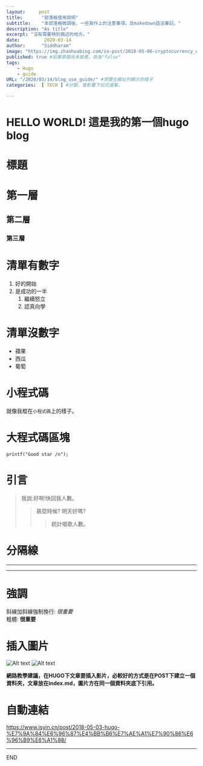 ```yaml
---
layout:     post
title:       "部落格使用說明"
subtitle:    "本部落格微調後，一些寫作上的注意事項，及makedown語法筆記。"
description: "As title"
excerpt: "沒有需要特別摘述的地方。"
date:         2020-03-14
author:      "Siddharam"
image: "https://img.zhaohuabing.com/in-post/2018-05-06-cryptocurrency_week1/bitcoin_header.jpg" #專屬該篇文章的背景圖片
published: true #如果草稿尚未發表，改為"false"
tags:
    - Hugo
    - guide
URL: "/2020/03/14/blog_use_guide/" #想要在網址列顯示的樣子
categories:  [ TECH ] #分類，會影響下拉式選單。

---
```

# HELLO WORLD! 這是我的第一個hugo blog
# 標題
# 第一層
## 第二層
### 第三層
# 清單有數字
1. 好的開始
1. 是成功的一半
    1. 繼續怒立
    1. 認真向學

# 清單沒數字
- 蘋果
- 西瓜
- 葡萄

# 小程式碼
就像我框在`小程式碼`上的樣子。

# 大程式碼區塊
```
printf("Good star /n");
```
# 引言
> 我說:好啊!快回我人數。
>> 甚麼時候?
>> 明天好嗎?
>>> 統計唱歌人數。

# 分隔線
-------
*******
# 強調
斜線加斜線強制換行: *很重要* \
粗體: **很重要**
# 插入圖片
![Alt text](/path/to/img.jpg)
![Alt text](https://cdn.mos.cms.futurecdn.net/vChK6pTy3vN3KbYZ7UU7k3-650-80.jpg)

**網路教學建議，在HUGO下文章要插入影片，必較好的方式是在POST下建立一個資料夾，文章放在index.md，圖片方在同一個資料夾底下引用。**
# 自動連結
<https://www.isyin.cn/post/2018-05-03-hugo-%E7%9A%84%E6%96%87%E4%BB%B6%E7%AE%A1%E7%90%86%E6%96%B9%E6%A1%88/>

--------
END